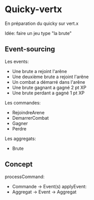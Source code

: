 # Quicky-vertx

En préparation du quicky sur vert.x

Idée: faire un jeu type "la brute"

 ## Event-sourcing

 Les events:
 * Une brute a rejoint l'arêne
 * Une deuxième brute a rejoint l'arêne
 * Un combat a démarré dans l'arêne
 * Une brute gagnant a gagné 2 pt XP
 * Une brute perdant a gagné 1 pt XP

 Les commandes:
 * RejoindreArene
 * DemarrerCombat
 * Gagner
 * Perdre

 Les aggregats:
 * Brute

 ## Concept

processCommand:
* Commande -> Event(s)
applyEvent:
* Aggregat -> Event -> Aggregat

